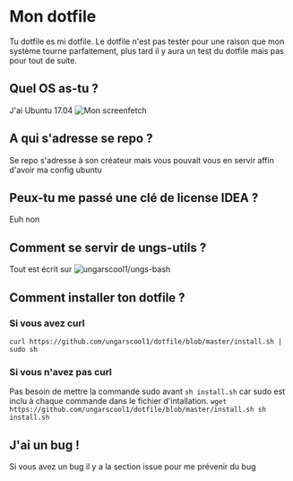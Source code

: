 # Mon dotfile
Tu dotfile es mi dotfile.
Le dotfile n'est pas tester pour une raison que mon système tourne parfaitement, plus tard il y aura un test du dotfile mais pas pour tout de suite.

## Quel OS as-tu ?
J'ai Ubuntu 17.04
![Mon screenfetch](https://i.imgur.com/DTc1uWK.png)
## A qui s'adresse se repo ?
Se repo s'adresse à son créateur mais vous pouvait vous en servir affin d'avoir ma config ubuntu
## Peux-tu me passé une clé de license IDEA ?
Euh non
## Comment se servir de ungs-utils ?
Tout est écrit sur ![ungarscool1/ungs-bash](https://github.com/ungarscool1/ungs-bash)
## Comment installer ton dotfile ?
### Si vous avez curl
`` curl https://github.com/ungarscool1/dotfile/blob/master/install.sh | sudo sh ``
### Si vous n'avez pas curl
Pas besoin de mettre la commande sudo avant ``sh install.sh`` car sudo est inclu à chaque commande dans le fichier d'intallation.
`` wget https://github.com/ungarscool1/dotfile/blob/master/install.sh
sh install.sh
``
## J'ai un bug !
Si vous avez un bug il y a la section issue pour me prévenir du bug
